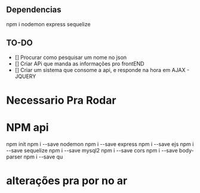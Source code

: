 ## Dependencias
npm i nodemon express sequelize

## TO-DO
- [] Procurar como pesquisar um nome no json
- [] Criar APi que manda as informações pro frontEND
- [] Criar um sistema que consome a api, e responde na hora em AJAX - JQUERY

# Necessario Pra Rodar #

# NPM api #
npm init
npm i --save nodemon
npm i --save express
npm i --save ejs
npm i --save sequelize
npm i --save mysql2
npm i --save cors
npm i --save body-parser
npm i --save qu

# alterações pra por no ar #
